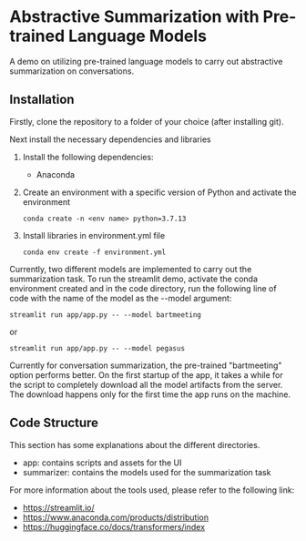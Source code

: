 # Abstractive Summarization with Pre-trained Language Models
A demo on utilizing pre-trained language models to carry out abstractive summarization on conversations.

## Installation
Firstly, clone the repository to a folder of your choice (after installing git).

Next install the necessary dependencies and libraries

1. Install the following dependencies:
   - Anaconda

2. Create an environment with a specific version of Python and activate the environment
   ```
   conda create -n <env name> python=3.7.13
   ```

3. Install libraries in environment.yml file
   ```
   conda env create -f environment.yml
   ```

Currently, two different models are implemented to carry out the summarization task. To run the streamlit demo, activate the conda environment created and in the code directory, run the following line of code with the name of the model as the --model argument: 
```
streamlit run app/app.py -- --model bartmeeting
```
or
```
streamlit run app/app.py -- --model pegasus
```

Currently for conversation summarization, the pre-trained "bartmeeting" option performs better. On the first startup of the app, it takes a while for the script to completely download all the model artifacts from the server. The download happens only for the first time the app runs on the machine.

## Code Structure
This section has some explanations about the different directories.
- app: contains scripts and assets for the UI
- summarizer: contains the models used for the summarization task

For more information about the tools used, please refer to the following link:
- https://streamlit.io/
- https://www.anaconda.com/products/distribution
- https://huggingface.co/docs/transformers/index
